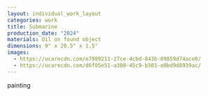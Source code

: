 ```yaml
---
layout: individual_work_layout
categories: work
title: Submarine
production_date: "2024"
materials: Oil on found object
dimensions: 9" x 20.5" x 1.5"
images:
  - https://ucarecdn.com/e7989211-27ce-4cbd-843b-09859d74ace0/
  - https://ucarecdn.com/d6f05e51-a300-45c9-b501-a9bd9d8939ac/
---
```

painting
